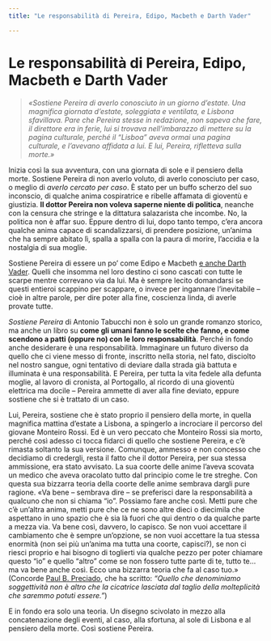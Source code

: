 ```yaml
---
title: "Le responsabilità di Pereira, Edipo, Macbeth e Darth Vader"

---
```

# Le responsabilità di Pereira, Edipo, Macbeth e Darth Vader


>*«Sostiene Pereira di averlo conosciuto in un giorno d’estate. Una magnifica giornata d’estate, soleggiata e ventilata, e Lisbona sfavillava. Pare che Pereira stesse in redazione, non sapeva che fare, il direttore era in ferie, lui si trovava nell’imbarazzo di mettere su la pagina culturale, perché il “Lisboa” aveva ormai una pagina culturale, e l’avevano affidata a lui. E lui, Pereira, rifletteva sulla morte.»*

Inizia così la sua avventura, con una giornata di sole e il pensiero della morte. Sostiene Pereira di non averlo voluto, di averlo conosciuto per caso, o meglio di *averlo cercato per caso*. È stato per un buffo scherzo del suo inconscio, di qualche anima cospiratrice e ribelle affamata di gioventù e giustizia. **Il dottor Pereira non voleva saperne niente di politica**, neanche con la censura che stringe e la dittatura salazarista che incombe. No, la politica non è affar suo. Eppure dentro di lui, dopo tanto tempo, c’era ancora qualche anima capace di scandalizzarsi, di prendere posizione, un’anima che ha sempre abitato lì, spalla a spalla con la paura di morire, l’accidia e la nostalgia di sua moglie.

Sostiene Pereira di essere un po’ come Edipo e Macbeth [e anche Darth Vader](https://www.theedgesusu.co.uk/features/2016/02/01/why-darth-vader-is-essentially-shakespeares-macbeth/). Quelli che insomma nel loro destino ci sono cascati con tutte le scarpe mentre correvano via da lui. Ma è sempre lecito domandarsi se questi entieroi scappino per scappare, o invece per ingannare l’inevitabile – cioè in altre parole, per dire poter alla fine, coscienza linda, di averle provate tutte.

*Sostiene Pereira* di Antonio Tabucchi non è solo un grande romanzo storico, ma anche un libro su **come gli umani fanno le scelte che fanno, e come scendono a patti (oppure no) con le loro responsabilità**. Perché in fondo anche desiderare è una responsabilità. Immaginare un futuro diverso da quello che ci viene messo di fronte, inscritto nella storia, nel fato, disciolto nel nostro sangue, ogni tentativo di deviare dalla strada già battuta e illuminata è una responsabilità. E Pereira, per tutta la vita fedele alla defunta moglie, al lavoro di cronista, al Portogallo, al ricordo di una gioventù elettrica ma docile – Pereira ammette di aver alla fine deviato, eppure sostiene che si è trattato di un caso.

Lui, Pereira, sostiene che è stato proprio il pensiero della morte, in quella magnifica mattina d’estate a Lisbona, a spingerlo a incrociare il percorso del giovane Monteiro Rossi. Ed è un vero peccato che Monteiro Rossi sia morto, perché così adesso ci tocca fidarci di quello che sostiene Pereira, e c’è rimasta soltanto la sua versione. Comunque, ammesso e non concesso che decidiamo di credergli, resta il fatto che il dottor Pereira, per sua stessa ammissione, era stato avvisato. La sua coorte delle anime l’aveva scovata un medico che aveva oracolato tutto dal principio come le tre streghe. Con questa sua bizzarra teoria della coorte delle anime sembrava dargli pure ragione. «Va bene – sembrava dire – se preferisci dare la responsabilità a qualcuno che non si chiama “io”. Possiamo fare anche così. Metti pure che c’è un’altra anima, metti pure che ce ne sono altre dieci o diecimila che aspettano in uno spazio che è sia là fuori che qui dentro o da qualche parte a mezza via. Va bene così, davvero, lo capisco. Se non vuoi accettare il cambiamento che è sempre un’opzione, se non vuoi accettare la tua stessa enormità (non sei più un’anima ma tutta una coorte, capisci?), se non ci riesci proprio e hai bisogno di toglierti via qualche pezzo per poter chiamare questo “io” e quello “altro” come se non fossero tutte parte di te, tutto te… ma va bene anche così. Ecco una bizzarra teoria che fa al caso tuo.» (Concorde [Paul B. Preciado](https://www.fandangolibri.it/prodotto/un-appartamento-su-urano/), che ha scritto: *“Quello che denominiamo soggettività non è altro che la cicatrice lasciata dal taglio della molteplicità che saremmo potuti essere.”*)

E in fondo era solo una teoria. Un disegno scivolato in mezzo alla concatenazione degli eventi, al caso, alla sfortuna, al sole di Lisbona e al pensiero della morte. Così sostiene Pereira.